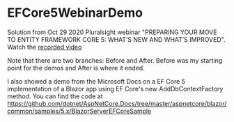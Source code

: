 # EFCore5WebinarDemo
Solution from Oct 29 2020 Pluralsight webinar "PREPARING YOUR MOVE TO ENTITY FRAMEWORK CORE 5: WHAT’S NEW AND WHAT’S IMPROVED".
Watch the [recorded video](https://pluralsight.pxf.io/9NPoQ)

Note that there are two branches: Before and After. Before was my starting point for the demos and After is where it ended.

I also showed a demo from the Microsoft Docs on a EF Core 5 implementation of a Blazor app using EF Core's new AddDbContextFactory method. You can find the code at 
https://github.com/dotnet/AspNetCore.Docs/tree/master/aspnetcore/blazor/common/samples/5.x/BlazorServerEFCoreSample
